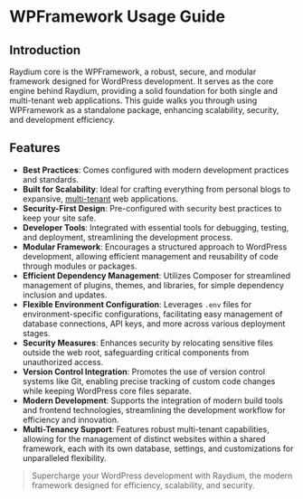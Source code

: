 # WPFramework Usage Guide

## Introduction
Raydium core is the WPFramework, a robust, secure, and modular framework designed for WordPress development. It serves as the core engine behind Raydium, providing a solid foundation for both single and multi-tenant web applications. This guide walks you through using WPFramework as a standalone package, enhancing scalability, security, and development efficiency.

## Features

- **Best Practices**: Comes configured with modern development practices and standards.
- **Built for Scalability**: Ideal for crafting everything from personal blogs to expansive, [multi-tenant](https://devuri.github.io/wpframework/multi-tenant/overview) web applications.
- **Security-First Design**: Pre-configured with security best practices to keep your site safe.
- **Developer Tools**: Integrated with essential tools for debugging, testing, and deployment, streamlining the development process.
- **Modular Framework**: Encourages a structured approach to WordPress development, allowing efficient management and reusability of code through modules or packages.
- **Efficient Dependency Management**: Utilizes Composer for streamlined management of plugins, themes, and libraries, for simple dependency inclusion and updates.
- **Flexible Environment Configuration**: Leverages `.env` files for environment-specific configurations, facilitating easy management of database connections, API keys, and more across various deployment stages.
- **Security Measures**: Enhances security by relocating sensitive files outside the web root, safeguarding critical components from unauthorized access.
- **Version Control Integration**: Promotes the use of version control systems like Git, enabling precise tracking of custom code changes while keeping WordPress core files separate.
- **Modern Development**: Supports the integration of modern build tools and frontend technologies, streamlining the development workflow for efficiency and innovation.
- **Multi-Tenancy Support**: Features robust multi-tenant capabilities, allowing for the management of distinct websites within a shared framework, each with its own database, settings, and customizations for unparalleled flexibility.

> Supercharge your WordPress development with Raydium, the modern framework designed for efficiency, scalability, and security.
